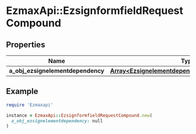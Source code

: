# EzmaxApi::EzsignformfieldRequestCompound

## Properties

| Name | Type | Description | Notes |
| ---- | ---- | ----------- | ----- |
| **a_obj_ezsignelementdependency** | [**Array&lt;EzsignelementdependencyRequestCompound&gt;**](EzsignelementdependencyRequest.md) |  | [optional] |

## Example

```ruby
require 'Ezmaxapi'

instance = EzmaxApi::EzsignformfieldRequestCompound.new(
  a_obj_ezsignelementdependency: null
)
```

